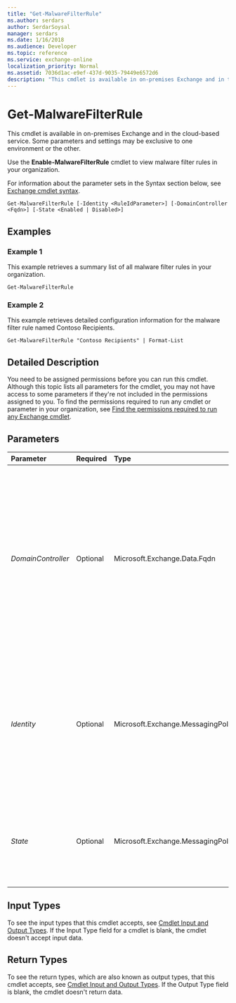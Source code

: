 ```yaml
---
title: "Get-MalwareFilterRule"
ms.author: serdars
author: SerdarSoysal
manager: serdars
ms.date: 1/16/2018
ms.audience: Developer
ms.topic: reference
ms.service: exchange-online
localization_priority: Normal
ms.assetid: 7036d1ac-e9ef-437d-9035-79449e6572d6
description: "This cmdlet is available in on-premises Exchange and in the cloud-based service. Some parameters and settings may be exclusive to one environment or the other."
---
```


# Get-MalwareFilterRule

This cmdlet is available in on-premises Exchange and in the cloud-based service. Some parameters and settings may be exclusive to one environment or the other. 
  
Use the **Enable-MalwareFilterRule** cmdlet to view malware filter rules in your organization.
  
For information about the parameter sets in the Syntax section below, see [Exchange cmdlet syntax](https://technet.microsoft.com/library/bb123552.aspx). 
  
```
Get-MalwareFilterRule [-Identity <RuleIdParameter>] [-DomainController <Fqdn>] [-State <Enabled | Disabled>]

```

## Examples
<a name="Examples"> </a>

### Example 1

This example retrieves a summary list of all malware filter rules in your organization.
  
```
Get-MalwareFilterRule
```

### Example 2

This example retrieves detailed configuration information for the malware filter rule named Contoso Recipients.
  
```
Get-MalwareFilterRule "Contoso Recipients" | Format-List
```

## Detailed Description
<a name="DetailedDescription"> </a>

You need to be assigned permissions before you can run this cmdlet. Although this topic lists all parameters for the cmdlet, you may not have access to some parameters if they're not included in the permissions assigned to you. To find the permissions required to run any cmdlet or parameter in your organization, see [Find the permissions required to run any Exchange cmdlet](https://technet.microsoft.com/library/mt432940.aspx).
  
## Parameters
<a name="DetailedDescription"> </a>

|**Parameter**|**Required**|**Type**|**Description**|
|:-----|:-----|:-----|:-----|
| _DomainController_ <br/> |Optional  <br/> |Microsoft.Exchange.Data.Fqdn  <br/> |This parameter is available only in on-premises Exchange.  <br/> The  _DomainController_ parameter specifies the domain controller that's used by this cmdlet to read data from or write data to Active Directory. You identify the domain controller by its fully qualified domain name (FQDN). For example, `dc01.contoso.com`.  <br/> |
| _Identity_ <br/> |Optional  <br/> |Microsoft.Exchange.MessagingPolicies.Rules.Tasks.RuleIdParameter  <br/> |The  _Identity_ parameter specifies the malware filter rule that you want to view. You can use any value that uniquely identifies the rule. For example, you can use the name, GUID or distinguished name (DN) of the malware filter rule. <br/> |
| _State_ <br/> |Optional  <br/> |Microsoft.Exchange.MessagingPolicies.Rules.RuleState  <br/> |The  _State_ parameter filters the results by enabled or disabled malware filter rules. Valid input for this parameter is `Enabled` or `Disabled`.  <br/> |
   
## Input Types
<a name="InputTypes"> </a>

To see the input types that this cmdlet accepts, see [Cmdlet Input and Output Types](http://go.microsoft.com/fwlink/p/?linkId=616387). If the Input Type field for a cmdlet is blank, the cmdlet doesn't accept input data. 
  
## Return Types
<a name="ReturnTypes"> </a>

To see the return types, which are also known as output types, that this cmdlet accepts, see [Cmdlet Input and Output Types](http://go.microsoft.com/fwlink/p/?linkId=616387). If the Output Type field is blank, the cmdlet doesn't return data. 
  

